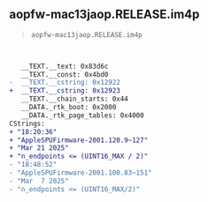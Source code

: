 ## aopfw-mac13jaop.RELEASE.im4p

> `aopfw-mac13jaop.RELEASE.im4p`

```diff

 
   __TEXT.__text: 0x83d6c
   __TEXT.__const: 0x4bd0
-  __TEXT.__cstring: 0x12922
+  __TEXT.__cstring: 0x12923
   __TEXT.__chain_starts: 0x44
   __DATA._rtk_boot: 0x2000
   __DATA._rtk_page_tables: 0x4000
CStrings:
+ "18:20:36"
+ "AppleSPUFirmware-2001.120.9~127"
+ "Mar 21 2025"
+ "n_endpoints <= (UINT16_MAX / 2)"
- "18:48:52"
- "AppleSPUFirmware-2001.100.83~151"
- "Mar  7 2025"
- "n_endpoints <= (UINT16_MAX/2)"

```
